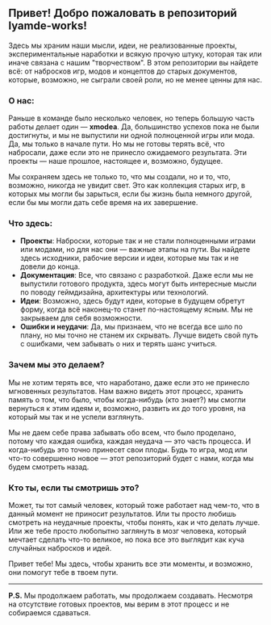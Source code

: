 ## Привет! Добро пожаловать в репозиторий **lyamde-works**!

Здесь мы храним наши мысли, идеи, не реализованные проекты, экспериментальные наработки и всякую прочую штуку, которая так или иначе связана с нашим "творчеством". В этом репозитории вы найдете всё: от набросков игр, модов и концептов до старых документов, которые, возможно, не сыграли своей роли, но не менее ценны для нас.

### О нас:
Раньше в команде было несколько человек, но теперь большую часть работы делает один — **xmodea**. Да, большинство успехов пока не были достигнуты, и мы не выпустили ни одной полноценной игры или мода. Да, мы только в начале пути. Но мы не готовы терять всё, что набросали, даже если это не принесло ожидаемого результата. Эти проекты — наше прошлое, настоящее и, возможно, будущее.

Мы сохраняем здесь не только то, что мы создали, но и то, что, возможно, никогда не увидит свет. Это как коллекция старых игр, в которых мы могли бы зарыться, если бы жизнь была немного другой, если бы мы могли дать себе время на их завершение.

### Что здесь:
- **Проекты**: Наброски, которые так и не стали полноценными играми или модами, но для нас они — важные этапы на пути. Вы найдете здесь исходники, рабочие версии и идеи, которые мы так и не довели до конца.
- **Документация**: Все, что связано с разработкой. Даже если мы не выпустили готового продукта, здесь могут быть интересные мысли по поводу геймдизайна, архитектуры или технологий.
- **Идеи**: Возможно, здесь будут идеи, которые в будущем обретут форму, когда всё наконец-то станет по-настоящему ясным. Мы не закрываем для себя возможности.
- **Ошибки и неудачи**: Да, мы признаем, что не всегда все шло по плану, но мы точно не станем их скрывать. Лучше видеть свой путь с ошибками, чем забывать о них и терять шанс учиться.

### Зачем мы это делаем?
Мы не хотим терять все, что наработано, даже если это не принесло мгновенных результатов. Нам важно видеть этот процесс, хранить память о том, что было, чтобы когда-нибудь (кто знает?) мы смогли вернуться к этим идеям и, возможно, развить их до того уровня, на который мы так и не успели взглянуть.

Мы не даем себе права забывать обо всем, что было проделано, потому что каждая ошибка, каждая неудача — это часть процесса. И когда-нибудь это точно принесет свои плоды. Будь то игра, мод или что-то совершенно новое — этот репозиторий будет с нами, когда мы будем смотреть назад.

### Кто ты, если ты смотришь это?
Может, ты тот самый человек, который тоже работает над чем-то, что в данный момент не приносит результатов. Или ты просто любишь смотреть на неудачные проекты, чтобы понять, как и что делать лучше. Или же тебе просто любопытно заглянуть в мозг человека, который мечтает сделать что-то великое, но пока все это выглядит как куча случайных набросков и идей.

Привет тебе! Мы здесь, чтобы хранить все эти моменты, и возможно, они помогут тебе в твоем пути.

---

**P.S.** Мы продолжаем работать, мы продолжаем создавать. Несмотря на отсутствие готовых проектов, мы верим в этот процесс и не собираемся сдаваться.

